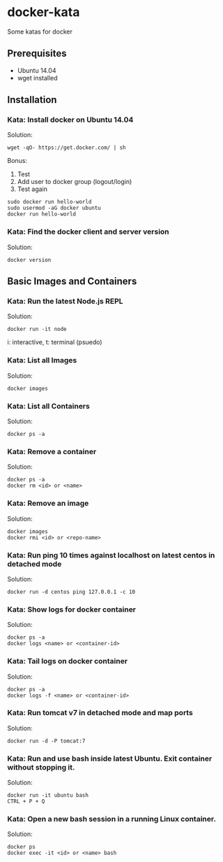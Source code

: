 # docker-kata
Some katas for docker

## Prerequisites

* Ubuntu 14.04
* wget installed

## Installation

### Kata: Install docker on Ubuntu 14.04

Solution:

```shell
wget -qO- https://get.docker.com/ | sh
```

Bonus:

1. Test
2. Add user to docker group (logout/login)
3. Test again

```shell
sudo docker run hello-world
sudo usermod -aG docker ubuntu
docker run hello-world
```

### Kata: Find the docker client and server version

Solution:

```shell
docker version
```

## Basic Images and Containers

### Kata: Run the latest Node.js REPL

Solution:

```shell
docker run -it node
```

i: interactive, t: terminal (psuedo)

### Kata: List all Images

Solution:

```shell
docker images
```

### Kata: List all Containers

Solution:

```shell
docker ps -a
```

### Kata: Remove a container

Solution:

```shell
docker ps -a
docker rm <id> or <name>
```

### Kata: Remove an image

Solution:

```shell
docker images
docker rmi <id> or <repo-name>
```


### Kata: Run ping 10 times against localhost on latest centos in detached mode

Solution:

```shell
docker run -d centos ping 127.0.0.1 -c 10
```


### Kata: Show logs for docker container

Solution:

```shell
docker ps -a
docker logs <name> or <container-id>
```

### Kata: Tail logs on docker container

Solution:

```shell
docker ps -a
docker logs -f <name> or <container-id>
```

### Kata: Run tomcat v7 in detached mode and map ports

Solution:

```shell
docker run -d -P tomcat:7
```

### Kata: Run and use bash inside latest Ubuntu. Exit container without stopping it.

Solution:

```shell
docker run -it ubuntu bash
CTRL + P + Q
```

### Kata: Open a new bash session in a running Linux container.

Solution:

```shell
docker ps
docker exec -it <id> or <name> bash
```
